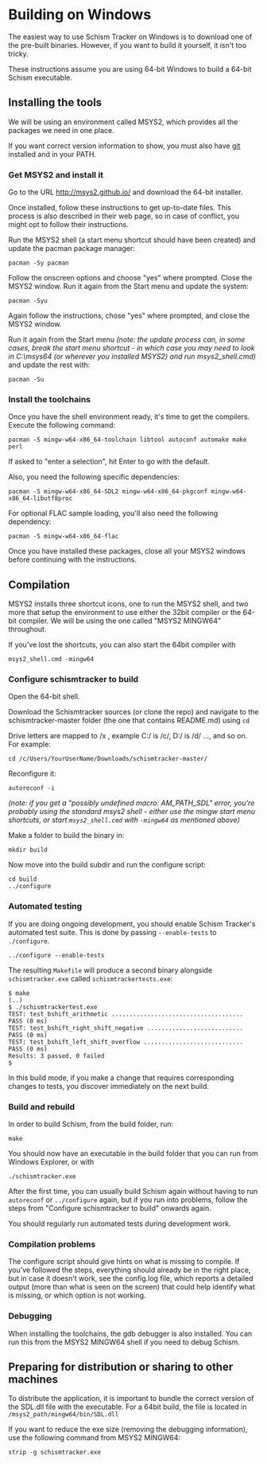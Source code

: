 # Building on Windows

The easiest way to use Schism Tracker on Windows is to download one of the
pre-built binaries. However, if you want to build it yourself, it isn't too
tricky.

These instructions assume you are using 64-bit Windows to build a 64-bit
Schism executable.

## Installing the tools

We will be using an environment called MSYS2, which provides all the packages we
need in one place.

If you want correct version information to show, you must also
have [git](https://git-scm.com/) installed and in your PATH.

### Get MSYS2 and install it

Go to the URL http://msys2.github.io/ and download the 64-bit installer.

Once installed, follow these instructions to get up-to-date files. This process
is also described in their web page, so in case of conflict, you might opt to
follow their instructions.

Run the MSYS2 shell (a start menu shortcut should have been created) and update
the pacman package manager:

	pacman -Sy pacman

Follow the onscreen options and choose "yes" where prompted.
Close the MSYS2 window. Run it again from the Start menu and update the system:

	pacman -Syu

Again follow the instructions, chose "yes" where prompted, and close the MSYS2 window.

Run it again from the Start menu _(note: the update
process can, in some cases, break the start menu shortcut - in which case you
may need to look in C:\msys64 (or wherever you installed MSYS2) and run
msys2\_shell.cmd)_ and update the rest with:

	pacman -Su

### Install the toolchains

Once you have the shell environment ready, it's time to get the compilers.
Execute the following command:

	pacman -S mingw-w64-x86_64-toolchain libtool autoconf automake make perl

If asked to "enter a selection", hit Enter to go with the default.

Also, you need the following specific dependencies:

	pacman -S mingw-w64-x86_64-SDL2 mingw-w64-x86_64-pkgconf mingw-w64-x86_64-libutf8proc

For optional FLAC sample loading, you'll also need the following dependency:

	pacman -S mingw-w64-x86_64-flac

Once you have installed these packages, close all your MSYS2 windows
before continuing with the instructions.

## Compilation

MSYS2 installs three shortcut icons, one to run the MSYS2 shell, and two more
that setup the environment to use either the 32bit compiler or the 64-bit
compiler. We will be using the one called "MSYS2 MINGW64" throughout.

If you've lost the shortcuts, you can also start the 64bit compiler with

	msys2_shell.cmd -mingw64

### Configure schismtracker to build

Open the 64-bit shell.

Download the Schismtracker sources (or clone the repo) and navigate to the
schismtracker-master folder (the one that contains README.md) using `cd`

Drive letters are mapped to /x , example C:/
is /c/, D:/ is /d/ ..., and so on. For example:

    cd /c/Users/YourUserName/Downloads/schismtracker-master/

Reconfigure it:

    autoreconf -i

_(note: if you get a "possibly undefined macro: AM\_PATH\_SDL" error, you're
probably using the standard msys2 shell - either use the mingw start menu
shortcuts, or start `msys2_shell.cmd` with `-mingw64` as mentioned above)_

Make a folder to build the binary in:

    mkdir build

Now move into the build subdir and run the configure script:

    cd build
    ../configure

### Automated testing

If you are doing ongoing development, you should enable Schism Tracker's
automated test suite. This is done by passing `--enable-tests` to
`./configure`.

    ../configure --enable-tests

The resulting `Makefile` will produce a second binary alongside
`schismtracker.exe` called `schismtrackertests.exe`:

    $ make
    (..)
    $ ./schismtrackertest.exe
    TEST: test_bshift_arithmetic ..................................... PASS (0 ms)
    TEST: test_bshift_right_shift_negative ........................... PASS (0 ms)
    TEST: test_bshift_left_shift_overflow ............................ PASS (0 ms)
    Results: 3 passed, 0 failed
    $

In this build mode, if you make a change that requires corresponding changes
to tests, you discover immediately on the next build.

### Build and rebuild

In order to build Schism, from the build folder, run:

    make

You should now have an executable in the build folder that you can run from
Windows Explorer, or with

    ./schismtracker.exe

After the first time, you can usually build Schism again without having to run
`autoreconf` or `../configure` again, but if you run into problems, follow the
steps from "Configure schismtracker to build" onwards again.

You should regularly run automated tests during development work.

### Compilation problems

The configure script should give hints on what is missing to compile. If you've
followed the steps, everything should already be in the right place, but in case
it doesn't work, see the config.log file, which reports a detailed output (more
than what is seen on the screen) that could help identify what is missing, or which
option is not working.

### Debugging

When installing the toolchains, the gdb debugger is also installed. You can run this
from the MSYS2 MINGW64 shell if you need to debug Schism.

## Preparing for distribution or sharing to other machines

To distribute the application, it is important to bundle the correct version of
the SDL.dll file with the executable. For a 64bit build, the file is located in
`/msys2_path/mingw64/bin/SDL.dll`

If you want to reduce the exe size (removing the debugging information), use
the following command from MSYS2 MINGW64:

    strip -g schismtracker.exe
